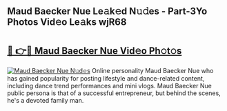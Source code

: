 ## Maud Baecker Nue Le𝚊k𝚎d N𝚞𝚍es - Part-3Yo Photos Vid𝚎o Le𝚊ks wjR68

# <h2><a href="http://fb1vrp.evod.top/?m=Maud+Baecker+Nue">🔗 👉🔴 Maud Baecker Nue Vid𝚎o Ph𝚘t𝚘s</a></h2>

[![Maud Baecker Nue N𝚞d𝚎s](https://i.imgur.com/8V9OHl7.gif)](http://fb1vrp.evod.top/?m=Maud+Baecker+Nue)
Online personality Maud Baecker Nue who has gained popularity for posting lifestyle and dance-related content, including dance trend performances and mini vlogs. Maud Baecker Nue public persona is that of a successful entrepreneur, but behind the scenes, he's a devoted family man. 
